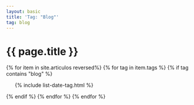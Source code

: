 ```yaml
---
layout: basic
title: 'Tag: "Blog"'
tag: blog
---
```


<h1>{{ page.title }}</h1>

{% for item in site.articulos reversed%}
{% for tag in item.tags %}
{% if tag contains "blog" %}
<ul>
    {% include list-date-tag.html %}
</ul>
{% endif %}
{% endfor %}
{% endfor %}